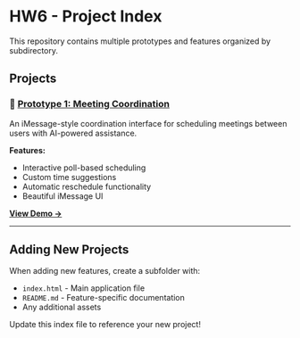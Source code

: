 # HW6 - Project Index

This repository contains multiple prototypes and features organized by subdirectory.

## Projects

### 📅 [Prototype 1: Meeting Coordination](./prototype-1/)
An iMessage-style coordination interface for scheduling meetings between users with AI-powered assistance.

**Features:**
- Interactive poll-based scheduling
- Custom time suggestions
- Automatic reschedule functionality
- Beautiful iMessage UI

**[View Demo →](./prototype-1/index.html)**

---

## Adding New Projects

When adding new features, create a subfolder with:
- `index.html` - Main application file
- `README.md` - Feature-specific documentation
- Any additional assets

Update this index file to reference your new project!

